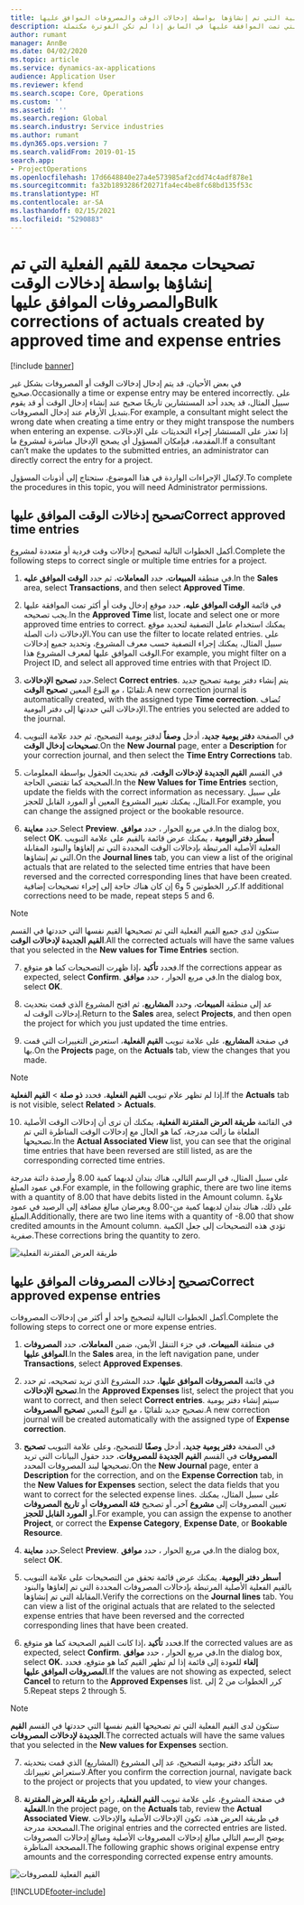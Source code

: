 ```yaml
---
title: تصحيحات مجمعة للقيم الفعلية التي تم إنشاؤها بواسطة إدخالات الوقت والمصروفات الموافق عليها
description: يشرح هذه الموضوع كيف يمكن للمسؤول إجراء تصحيحات فردية أو مجمعة لإدخالات الوقت أو المصروفات التي تمت الموافقة عليها في السابق إذا لم تكن الفوترة مكتملة.
author: rumant
manager: AnnBe
ms.date: 04/02/2020
ms.topic: article
ms.service: dynamics-ax-applications
audience: Application User
ms.reviewer: kfend
ms.search.scope: Core, Operations
ms.custom: ''
ms.assetid: ''
ms.search.region: Global
ms.search.industry: Service industries
ms.author: rumant
ms.dyn365.ops.version: 7
ms.search.validFrom: 2019-01-15
search.app:
- ProjectOperations
ms.openlocfilehash: 17d6648840e27a4e573985af2cdd74c4adf878e1
ms.sourcegitcommit: fa32b1893286f20271fa4ec4be8fc68bd135f53c
ms.translationtype: HT
ms.contentlocale: ar-SA
ms.lasthandoff: 02/15/2021
ms.locfileid: "5290883"
---
```

# <a name="bulk-corrections-of-actuals-created-by-approved-time-and-expense-entries"></a><span data-ttu-id="7854e-103">تصحيحات مجمعة للقيم الفعلية التي تم إنشاؤها بواسطة إدخالات الوقت والمصروفات الموافق عليها</span><span class="sxs-lookup"><span data-stu-id="7854e-103">Bulk corrections of actuals created by approved time and expense entries</span></span>

[!include [banner](../includes/psa-now-project-operations.md)]

<span data-ttu-id="7854e-104">في بعض الأحيان، قد يتم إدخال إدخالات الوقت أو المصروفات بشكل غير صحيح.</span><span class="sxs-lookup"><span data-stu-id="7854e-104">Occasionally a time or expense entry may be entered incorrectly.</span></span> <span data-ttu-id="7854e-105">على سبيل المثال، قد يحدد أحد المستشارين تاريخًا صحيح عند إنشاء إدخال الوقت أو قد يقوم بتبديل الأرقام عند إدخال المصروفات.</span><span class="sxs-lookup"><span data-stu-id="7854e-105">For example, a consultant might select the wrong date when creating a time entry or they might transpose the numbers when entering an expense.</span></span> <span data-ttu-id="7854e-106">إذا تعذر على المستشار إجراء التحديثات على الإدخالات المقدمة، فبإمكان المسؤول أي يصحح الإدخال مباشرة لمشروع ما.</span><span class="sxs-lookup"><span data-stu-id="7854e-106">If a consultant can’t make the updates to the submitted entries, an administrator can directly correct the entry for a project.</span></span>

<span data-ttu-id="7854e-107">لإكمال الإجراءات الواردة في هذا الموضوع، ستحتاج إلى أذونات المسؤول.</span><span class="sxs-lookup"><span data-stu-id="7854e-107">To complete the procedures in this topic, you will need Administrator permissions.</span></span>

## <a name="correct-approved-time-entries"></a><span data-ttu-id="7854e-108">تصحيح إدخالات الوقت الموافق عليها</span><span class="sxs-lookup"><span data-stu-id="7854e-108">Correct approved time entries</span></span>     

<span data-ttu-id="7854e-109">أكمل الخطوات التالية لتصحيح إدخالات وقت فردية أو متعددة لمشروع.</span><span class="sxs-lookup"><span data-stu-id="7854e-109">Complete the following steps to correct single or multiple time entries for a project.</span></span>

1. <span data-ttu-id="7854e-110">في منطقة **المبيعات**، حدد **المعاملات‬**، ثم حدد **الوقت الموافق عليه‬**.</span><span class="sxs-lookup"><span data-stu-id="7854e-110">In the **Sales** area, select **Transactions**, and then select **Approved Time**.</span></span> 

2. <span data-ttu-id="7854e-111">في قائمة **الوقت الموافق عليه‬**، حدد موقع إدخال وقت أو أكثر تمت الموافقة عليها يجب تصحيحه.</span><span class="sxs-lookup"><span data-stu-id="7854e-111">In the **Approved Time** list, locate and select one or more approved time entries to correct.</span></span> <span data-ttu-id="7854e-112">يمكنك استخدام عامل التصفية لتحديد موقع الإدخالات ذات الصلة.</span><span class="sxs-lookup"><span data-stu-id="7854e-112">You can use the filter to locate related entries.</span></span> <span data-ttu-id="7854e-113">على سبيل المثال، يمكنك إجراء التصفية حسب معرف المشروع، وتحديد جميع إدخالات الوقت الموافق عليها لمعرف المشروع هذا.</span><span class="sxs-lookup"><span data-stu-id="7854e-113">For example, you might filter on a Project ID, and select all approved time entries with that Project ID.</span></span>

3. <span data-ttu-id="7854e-114">حدد **تصحيح الإدخالات**.</span><span class="sxs-lookup"><span data-stu-id="7854e-114">Select **Correct entries**.</span></span> <span data-ttu-id="7854e-115">يتم إنشاء دفتر يومية تصحيح جديد تلقائيًا ، مع النوع المعين **تصحيح الوقت**.</span><span class="sxs-lookup"><span data-stu-id="7854e-115">A new correction journal is automatically created, with the assigned type **Time correction**.</span></span> <span data-ttu-id="7854e-116">تُضاف الإدخالات التي حددتها إلى دفتر اليومية.</span><span class="sxs-lookup"><span data-stu-id="7854e-116">The entries you selected are added to the journal.</span></span> 

4. <span data-ttu-id="7854e-117">في الصفحة **دفتر يومية جديد**، أدخل **وصفاً** لدفتر يومية التصحيح، ثم حدد علامة التبويب **تصحيحات إدخال الوقت**.</span><span class="sxs-lookup"><span data-stu-id="7854e-117">On the **New Journal** page, enter a **Description** for your correction journal, and then select the **Time Entry Corrections** tab.</span></span>  
5. <span data-ttu-id="7854e-118">في القسم **القيم الجديدة لإدخالات الوقت**، قم بتحديث الحقول بواسطة المعلومات الصحيحة كما تقتضي الحاجة.</span><span class="sxs-lookup"><span data-stu-id="7854e-118">In the **New Values for Time Entries** section, update the fields with the correct information as necessary.</span></span> <span data-ttu-id="7854e-119">على سبيل المثال، يمكنك تغيير المشروع المعين أو المورد القابل للحجز.</span><span class="sxs-lookup"><span data-stu-id="7854e-119">For example, you can change the assigned project or the bookable resource.</span></span>

6. <span data-ttu-id="7854e-120">حدد **معاينة**.</span><span class="sxs-lookup"><span data-stu-id="7854e-120">Select **Preview**.</span></span> <span data-ttu-id="7854e-121">في مربع الحوار ، حدد **موافق**.</span><span class="sxs-lookup"><span data-stu-id="7854e-121">In the dialog box, select **OK**.</span></span> <span data-ttu-id="7854e-122">على علامة التبويب‏‎ **أسطر دفتر اليومية** ، يمكنك عرض قائمة بالقيم الفعلية الأصلية المرتبطة بإدخالات الوقت المحددة التي تم إلغاؤها والبنود المقابلة التي تم إنشاؤها.</span><span class="sxs-lookup"><span data-stu-id="7854e-122">On the **Journal lines** tab, you can view a list of the original actuals that are related to the selected time entries that have been reversed and the corrected corresponding lines that have been created.</span></span> <span data-ttu-id="7854e-123">كرر الخطوتين 5 و6 إن كان هناك حاجة إلى إجراء تصحيحات إضافية.</span><span class="sxs-lookup"><span data-stu-id="7854e-123">If additional corrections need to be made, repeat steps 5 and 6.</span></span> 

> [!NOTE]
> <span data-ttu-id="7854e-124">ستكون لدى جميع القيم الفعلية التي تم تصحيحها القيم نفسها التي حددتها في القسم **القيم الجديدة لإدخالات الوقت‬**.</span><span class="sxs-lookup"><span data-stu-id="7854e-124">All the corrected actuals will have the same values that you selected in the **New values for Time Entries** section.</span></span>

7. <span data-ttu-id="7854e-125">إذا ظهرت التصحيحات كما هو متوقع‏‎، فحدد **تأكيد**.</span><span class="sxs-lookup"><span data-stu-id="7854e-125">If the corrections appear as expected, select **Confirm**.</span></span> <span data-ttu-id="7854e-126">في مربع الحوار ، حدد **موافق**.</span><span class="sxs-lookup"><span data-stu-id="7854e-126">In the dialog box, select **OK**.</span></span>

8. <span data-ttu-id="7854e-127">عد إلى منطقة **المبيعات**، وحدد **المشاريع**، ثم افتح المشروع الذي قمت بتحديث إدخالات الوقت له.</span><span class="sxs-lookup"><span data-stu-id="7854e-127">Return to the **Sales** area, select **Projects**, and then open the project for which you just updated the time entries.</span></span> 

9. <span data-ttu-id="7854e-128">في صفحة **المشاريع**، على علامة تبويب **القيم الفعلية**، استعرض التغييرات التي قمت بها.</span><span class="sxs-lookup"><span data-stu-id="7854e-128">On the **Projects** page, on the **Actuals** tab, view the changes that you made.</span></span> 

> [!NOTE]
> <span data-ttu-id="7854e-129">إذا لم تظهر علام تبويب **القيم الفعلية**، فحدد **ذو صلة** > **القيم الفعلية**.</span><span class="sxs-lookup"><span data-stu-id="7854e-129">If the **Actuals** tab is not visible, select **Related** > **Actuals**.</span></span>  

10. <span data-ttu-id="7854e-130">في القائمة **طريقة العرض المقترنة الفعلية‬**، يمكنك أن ترى أن إدخالات الوقت الأصلية الملغاة ما زالت مدرجة، كما هو الحال مع إدخالات الوقت المناظرة التي تم تصحيحها.</span><span class="sxs-lookup"><span data-stu-id="7854e-130">In the **Actual Associated View** list, you can see that the original time entries that have been reversed are still listed, as are the corresponding corrected time entries.</span></span> 

<span data-ttu-id="7854e-131">على سبيل المثال، في الرسم التالي، هناك بندان لديهما كمية 8.00 وأرصدة دائنة مدرجة في عمود المبلغ.</span><span class="sxs-lookup"><span data-stu-id="7854e-131">For example, in the following graphic, there are two line items with a quantity of 8.00 that have debits listed in the Amount column.</span></span> <span data-ttu-id="7854e-132">علاوةً على ذلك، هناك بندان لديهما كمية من-8.00 ويعرضان مبالغ مضافة إلى الرصيد في عمود المبلغ.</span><span class="sxs-lookup"><span data-stu-id="7854e-132">Additionally, there are two line items with a quantity of -8.00 that show credited amounts in the Amount column.</span></span> <span data-ttu-id="7854e-133">تؤدي هذه التصحيحات إلى جعل الكمية صفرية.</span><span class="sxs-lookup"><span data-stu-id="7854e-133">These corrections bring the quantity to zero.</span></span>

![طريقة العرض المقترنة الفعلية](https://github.com/MicrosoftDocs/dynamics-365-customer-engagement-pr/blob/bulk-corrections-actuals-created-by-approved-time-expense-entries.md/time-actuals.png)
 
## <a name="correct-approved-expense-entries"></a><span data-ttu-id="7854e-135">تصحيح إدخالات المصروفات الموافق عليها</span><span class="sxs-lookup"><span data-stu-id="7854e-135">Correct approved expense entries</span></span>

<span data-ttu-id="7854e-136">أكمل الخطوات التالية لتصحيح واحد أو أكثر من إدخالات المصروفات.</span><span class="sxs-lookup"><span data-stu-id="7854e-136">Complete the following steps to correct one or more expense entries.</span></span> 

1. <span data-ttu-id="7854e-137">في منطقة **المبيعات**، في جزء التنقل الأيمن، ضمن **المعاملات**، حدد **المصروفات الموافق عليها‬**.</span><span class="sxs-lookup"><span data-stu-id="7854e-137">In the **Sales** area, in the left navigation pane, under **Transactions**, select **Approved Expenses**.</span></span>

2. <span data-ttu-id="7854e-138">في قائمة **المصروفات الموافق عليها‬**، حدد المشروع الذي تريد تصحيحه، ثم حدد **تصحيح الإدخالات**.</span><span class="sxs-lookup"><span data-stu-id="7854e-138">In the **Approved Expenses** list, select the project that you want to correct, and then select **Correct entries**.</span></span> <span data-ttu-id="7854e-139">سيتم إنشاء دفتر يومية تصحيح جديد تلقائيًا ، مع النوع المعين **تصحيح المصروفات**.</span><span class="sxs-lookup"><span data-stu-id="7854e-139">A new correction journal will be created automatically with the assigned type of **Expense correction**.</span></span> 

3. <span data-ttu-id="7854e-140">في الصفحة **دفتر يومية جديد**، أدخل **وصفًا** للتصحيح، وعلى علامة التبويب **تصحيح المصروفات** في القسم **القيم الجديدة للمصروفات‬**، حدد حقول البيانات التي تريد تصحيحها لبند المصروفات المحدد.</span><span class="sxs-lookup"><span data-stu-id="7854e-140">On the **New Journal** page, enter a **Description** for the correction, and on the **Expense Correction** tab, in the **New Values for Expenses** section, select the data fields that you want to correct for the selected expense lines.</span></span> <span data-ttu-id="7854e-141">على سبيل المثال، يمكنك تعيين المصروفات إلى **مشروع** آخرـ أو تصحيح **فئة المصروفات** أو **تاريخ المصروفات** أو **المورد القابل للحجز**.</span><span class="sxs-lookup"><span data-stu-id="7854e-141">For example, you can assign the expense to another **Project**, or correct the **Expense Category**, **Expense Date**, or **Bookable Resource**.</span></span>

4. <span data-ttu-id="7854e-142">حدد **معاينة**.</span><span class="sxs-lookup"><span data-stu-id="7854e-142">Select **Preview**.</span></span> <span data-ttu-id="7854e-143">في مربع الحوار ، حدد **موافق**.</span><span class="sxs-lookup"><span data-stu-id="7854e-143">In the dialog box, select **OK**.</span></span> 

5. <span data-ttu-id="7854e-144">تحقق من التصحيحات على علامة التبويب‏‎ **أسطر دفتر اليومية**. يمكنك عرض قائمة بالقيم الفعلية الأصلية المرتبطة بإدخالات المصروفات المحددة التي تم إلغاؤها والبنود المقابلة التي تم إنشاؤها.</span><span class="sxs-lookup"><span data-stu-id="7854e-144">Verify the corrections on the **Journal lines** tab. You can view a list of the original actuals that are related to the selected expense entries that have been reversed and the corrected corresponding lines that have been created.</span></span>

6. <span data-ttu-id="7854e-145">إذا كانت القيم الصحيحة كما هو متوقع‏‎، فحدد **تأكيد**.</span><span class="sxs-lookup"><span data-stu-id="7854e-145">If the corrected values are as expected, select **Confirm**.</span></span> <span data-ttu-id="7854e-146">في مربع الحوار ، حدد **موافق.**</span><span class="sxs-lookup"><span data-stu-id="7854e-146">In the dialog box, select **OK.**</span></span> <span data-ttu-id="7854e-147">إذا لم تظهر القيم كما هو متوقع، فحدد‏‎ **إلغاء** للعودة إلى قائمة **المصروفات الموافق عليها**.</span><span class="sxs-lookup"><span data-stu-id="7854e-147">If the values are not showing as expected, select **Cancel** to return to the **Approved Expenses** list.</span></span> <span data-ttu-id="7854e-148">كرر الخطوات من 2 إلى 5.</span><span class="sxs-lookup"><span data-stu-id="7854e-148">Repeat steps 2 through 5.</span></span> 

> [!NOTE]
> <span data-ttu-id="7854e-149">ستكون لدى القيم الفعلية التي تم تصحيحها القيم نفسها التي حددتها في القسم **القيم الجديدة لإدخالات المصروفات‬**.</span><span class="sxs-lookup"><span data-stu-id="7854e-149">The corrected actuals will have the same values that you selected in the **New values for Expenses** section.</span></span>

7. <span data-ttu-id="7854e-150">بعد التأكد دفتر يومية التصحيح، عد إلى المشروع (المشاريع) الذي قمت بتحديثه لاستعراض تغييراتك.</span><span class="sxs-lookup"><span data-stu-id="7854e-150">After you confirm the correction journal, navigate back to the project or projects that you updated, to view your changes.</span></span>  

8. <span data-ttu-id="7854e-151">في صفحة المشروع، على علامة تبويب **القيم الفعلية**، راجع **طريقة العرض المقترنة الفعلية**.</span><span class="sxs-lookup"><span data-stu-id="7854e-151">In the project page, on the **Actuals** tab, review the **Actual Associated View**.</span></span> <span data-ttu-id="7854e-152">في طريقة العرض هذه، تكون الإدخالات الأصلية والإدخالات المصححة مدرجة.</span><span class="sxs-lookup"><span data-stu-id="7854e-152">The original entries and the corrected entries are listed.</span></span> <span data-ttu-id="7854e-153">يوضح الرسم التالي مبالغ إدخالات المصروفات الأصلية ومبالغ إدخالات المصروفات المصححة المناظرة.</span><span class="sxs-lookup"><span data-stu-id="7854e-153">The following graphic shows original expense entry amounts and the corresponding corrected expense entry amounts.</span></span> 

![القيم الفعلية للمصروفات](https://user-images.githubusercontent.com/60806505/77122219-4cd52900-69fa-11ea-8349-ccd2ffebf640.png)


[!INCLUDE[footer-include](../includes/footer-banner.md)]